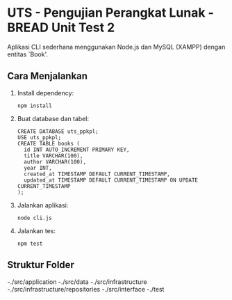 # UTS - Pengujian Perangkat Lunak - BREAD Unit Test 2

Aplikasi CLI sederhana menggunakan Node.js dan MySQL (XAMPP) dengan entitas `Book'.

## Cara Menjalankan
1. Install dependency:
   ```
   npm install
   ```

2. Buat database dan tabel:
   ```
   CREATE DATABASE uts_ppkpl;
   USE uts_ppkpl;
   CREATE TABLE books (
     id INT AUTO_INCREMENT PRIMARY KEY,
     title VARCHAR(100),
     author VARCHAR(100),
     year INT,
     created_at TIMESTAMP DEFAULT CURRENT_TIMESTAMP,
     updated_at TIMESTAMP DEFAULT CURRENT_TIMESTAMP ON UPDATE CURRENT_TIMESTAMP
   );
   ```

3. Jalankan aplikasi:
   ```
   node cli.js
   ```

4. Jalankan tes:
   ```
   npm test
   ```

## Struktur Folder
-./src/application
-./src/data
-./src/infrastructure
-./src/infrastructure/repositories
-./src/interface
-./test
